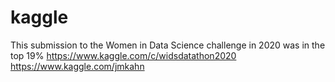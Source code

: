 # kaggle
This submission to the Women in Data Science challenge in 2020 was in the top 19%
https://www.kaggle.com/c/widsdatathon2020
https://www.kaggle.com/jmkahn
